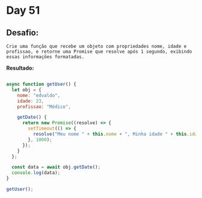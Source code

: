 # Day 51

## Desafio:

	Crie uma função que recebe um objeto com propriedades nome, idade e profissao, e retorne uma Promise que resolve após 1 segundo, exibindo essas informações formatadas.
**Resultado:**

```javascript

async function getUser() {
  let obj = {
    nome: "edvaldo",
    idade: 23,
    profissao: "Médico",

    getDate() {
      return new Promise((resolve) => {
        setTimeout(() => {
          resolve("Meu nome " + this.nome + ", Minha idade " + this.idade + ", Minha profissão " + this.profissao);
        }, 1000);
      });
    }
  };

  const data = await obj.getDate();
  console.log(data);
}

getUser();
